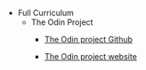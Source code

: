 * Full Curriculum
  * The Odin Project
    * [The Odin project Github](https://github.com/theodinproject/curriculum) 

    * [The Odin project website](http://www.theodinproject.com/courses?ref=home)
